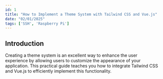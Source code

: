 ```yaml
---
id: 1
title: "How to Implement a Theme System with Tailwind CSS and Vue.js"
date: "02/01/2025"
tags: ['SSH', 'Raspberry Pi']
---
```


## Introduction
Creating a theme system is an excellent way to enhance the user experience by allowing users to customize the appearance of your application. This practical guide teaches you how to integrate Tailwind CSS and Vue.js to efficiently implement this functionality.

